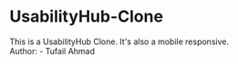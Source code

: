# UsabilityHub-Clone
This is a UsabilityHub Clone. It's also a mobile responsive.<br>
Author: - Tufail Ahmad
